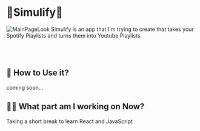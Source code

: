 # 🎵Simulify🎵
![MainPageLook](https://github.com/ismailooli/simulify/assets/121472304/3bb221c2-bd26-44c0-bcbc-f449ed7867fc)
  Simulify is an app that I'm trying to create that takes your
  Spotify Playlists and turns them into Youtube Playlists.

<br>
<br>

## 📱 How to Use it?
  coming soon...

## 👨‍💻 What part am I working on Now?
  Taking a short break to learn React and JavaScript 
